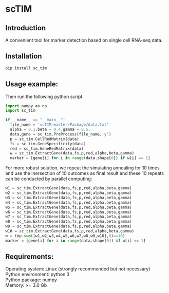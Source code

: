 # scTIM
## Introduction
A convenient tool for marker detection based on single cell RNA-seq data. <br>

## Installation
```bash
pip install sc_tim
```

## Usage example:

Then run the following python script
```python
import numpy as np
import sc_tim

if __name__ == "__main__":                                                  ### This command is necessary for Windows System
  file_name = 'scTIM-master/Package/data.txt'                               ### Defining file name
  alpha = 0.1;beta = 0.4;gamma = 0.5;                                       ### Setting Parameters
  data,gene = sc_tim.PreProcess(file_name,'y')                              ### Preprocessing data
  p = sc_tim.CellRedMatrix(data)                                            ### Computing cell-cell distance matrix
  fs = sc_tim.GeneSpecificity(data)                                         ### Computing gene specificity
  red = sc_tim.GeneRedMatrix(data)                                          ### Computing gene-gene redundancy matrix
  w = sc_tim.ExtractGene(data,fs,p,red,alpha,beta,gamma)                    ### Identifying markers by simulating annealing
  marker = [gene[i] for i in range(data.shape[0]) if w[i] == 1]             ### Output the marker set
```
For more robust solution, we repeat the simulating annealing for 10 times and use the inersection of 10 outcomes as final result and these 10 repeats can be conducted by parallel computing:
```python
w1 = sc_tim.ExtractGene(data,fs,p,red,alpha,beta,gamma)
w2 = sc_tim.ExtractGene(data,fs,p,red,alpha,beta,gamma)
w3 = sc_tim.ExtractGene(data,fs,p,red,alpha,beta,gamma)
w4 = sc_tim.ExtractGene(data,fs,p,red,alpha,beta,gamma)
w5 = sc_tim.ExtractGene(data,fs,p,red,alpha,beta,gamma)
w6 = sc_tim.ExtractGene(data,fs,p,red,alpha,beta,gamma)
w7 = sc_tim.ExtractGene(data,fs,p,red,alpha,beta,gamma)
w8 = sc_tim.ExtractGene(data,fs,p,red,alpha,beta,gamma)
w9 = sc_tim.ExtractGene(data,fs,p,red,alpha,beta,gamma)
w10 = sc_tim.ExtractGene(data,fs,p,red,alpha,beta,gamma) 
w = (np.sum([w1,w2,w3,w4,w5,w6,w7,w8,w9,w10],0)==10)                       ### Intersection
marker = [gene[i] for i in range(data.shape[0]) if w[i] == 1]              ### Output the marker set
```

## Requirements:
Operating system: Linux (strongly recommended but not necessary) <br>
Python environment: python 3 <br>
Python package: numpy <br>
Memory: >= 3.0 Gb
